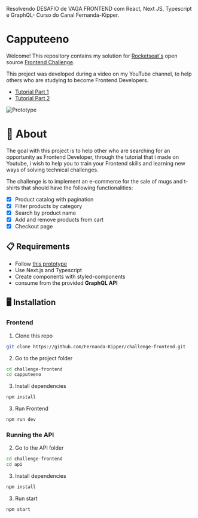 
Resolvendo DESAFIO de VAGA FRONTEND com React, Next JS, Typescript e GraphQL- Curso do Canal Fernanda-Kipper.
# Capputeeno



Welcome! This repository contains my solution for [Rocketseat´s](https://www.rocketseat.com.br/ignite?utm_source=influencer&utm_medium=publipost&utm_campaign=lead&utm_term=ignite&utm_content=lead-ignite-publipost-organic-cupom_KIPPERDEV-none-none-none-none-redes_kipperdev&referral=kipperdev&coupon=KIPPERDEV@IGNITE) open source [Frontend Challenge](https://github.com/Rocketseat/frontend-challenge).

This project was developed during a video on my YouTube channel, to help others who are studying to become Frontend Developers.

- [Tutorial Part 1](https://youtu.be/fF-UWgeiELc)
- [Tutorial Part 2](https://youtu.be/I_thj22FsrE)

![Prototype](./.github/prototype.png)

# 🧠 About

The goal with this project is to help other who are searching for an opportunity as Frontend Developer, through the tutorial that i made on Youtube, i wish to help you to train your Frontend skills and learning new ways of solving technical challenges.

The challenge is to implement an e-commerce for the sale of mugs and t-shirts that should have the following functionalities:

- [x] Product catalog with pagination
- [x] Filter products by category
- [x] Search by product name
- [x] Add and remove products from cart
- [x] Checkout page

## 📋 Requirements

- Follow [this prototype](https://www.figma.com/file/rET9F2CeUEJdiVN7JRu993/E-commerce---capputeeno?node-id=680%3A6449)
- Use Next.js and Typescript
- Create components with styled-components
- consume from the provided **GraphQL API**

## 🖥️ Installation

### Frontend

1. Clone this repo
```bash
git clone https://github.com/Fernanda-Kipper/challenge-frontend.git
```

2. Go to the project folder
```bash
cd challenge-frontend
cd capputeeno
```

3. Install dependencies
```bash
npm install
```

3. Run Frontend
```bash
npm run dev
```

### Running the API


2. Go to the API folder

```bash
cd challenge-frontend
cd api
```

3. Install dependencies
```bash
npm install
```

3. Run start
```bash
npm start
```



